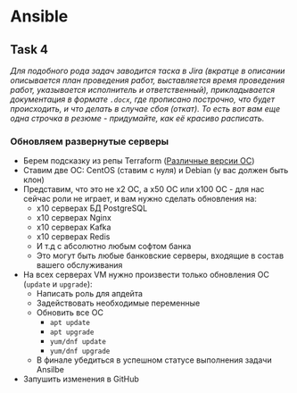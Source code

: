 # Ansible

## Task 4

_Для подобного рода задач заводится таска в Jira (вкратце в описании описывается план проведения работ, выставляется время проведения работ, указывается исполнитель и ответственный), прикладывается документация в формате `.docx`, где прописано построчно, что будет происходить, и что делать в случае сбоя (откат). То есть вот вам еще одна строчка в резюме - придумайте, как её красиво расписать._

### Обновляем развернутые серверы

- Берем подсказку из репы Terraform ([Различные версии ОС](https://github.com/lamjob1993/terraform-monitoring/tree/main/terraform))
- Ставим две ОС: CentOS (ставим с нуля) и Debian (у вас должен быть клон)
- Представим, что это не x2 ОС, а x50 ОС или x100 ОС - для нас сейчас роли не играет, и вам нужно сделать обновления на:
  - x10 серверах БД PostgreSQL
  - x10 серверах Nginx
  - x10 серверах Kafka
  - x10 серверах Redis
  - И т.д с абсолютно любым софтом банка
  - Это могут быть любые банковские серверы, входящие в состав вашего обслуживания
- На всех серверах VM нужно произвести только обновления ОС (`update` и `upgrade`):
  - Написать роль для апдейта
  - Задействовать необходимые переменные
  - Обновить все ОС
    - `apt update`
    - `apt upgrade`
    - `yum/dnf update`
    - `yum/dnf upgrade`
  - В финале убедиться в успешном статусе выполнения задачи Ansilbe
- Запушить изменения в GitHub
